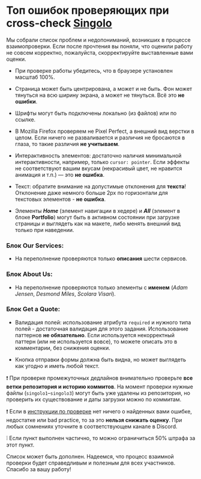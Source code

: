 # Топ ошибок проверяющих при cross-check [Singolo](https://github.com/rolling-scopes-school/tasks/blob/master/tasks/markups/level-2/singolo/part-3/singolo-3-ru.md)

Мы собрали список проблем и недопониманий, возникших в процессе взаимопроверки. Если после прочтения вы поняли, что оценили работу не совсем корректно, пожалуйста, скорректируйте выставленные вами оценки.

- При проверке работы убедитесь, что в браузере установлен масштаб 100%.

- Страница может быть центрирована, а может и не быть. Фон может тянуться на всю ширину экрана, а может не тянуться. Всё это **не ошибки**.

- Шрифты могут быть подключены локально (из файлов) или по ссылке.

- В Mozilla Firefox проверяем не Pixel Perfect, а внешний вид верстки в целом. Если ничего не разваливается и различия не бросаются в глаза, то такие различия **не учитываем**.

- Интерактивность элементов: достаточно наличия минимальной интерактивности, например, только `cursor: pointer`. Если эффекты не соответствуют вашим вкусам (некрасивый цвет, не нравится анимация и т.п.) — это **не ошибка**.

- Текст: обратите внимание на допустимые отклонения для **текста**! Отклонение даже немного больше 2px по горизонтали для текстовых элементов - **не ошибка**.

- Элементы ***Home*** (элемент навигации в хедере) и ***All*** (элемент в блоке **Portfolio**) могут быть в активном состоянии при загрузке страницы и выглядеть как на макете, либо менять внешний вид только при наведении.


### Блок **Our Services**:

- На переполнение проверяются только **описания** шести сервисов.

### Блок **About Us**:

- На переполнение проверяются только элементы с **именем** (*Adam Jensen*, *Desmond Miles*, *Scolara Visari*).

### Блок **Get a Quote**:

- Валидация полей: использование атрибута `required` и нужного типа полей - достаточная валидация для этого задания. Использование паттернов **не обязательно**. Если используется некорректный паттерн (или не используется вовсе), то можете описать это в комментарии, без снижения оценки.

- Кнопка отправки формы должна быть видна, но может выглядеть как угодно и иметь любой текст.


❗ При проверке промежуточных дедлайнов внимательно проверьте **все ветки репозитория и историю коммитов**. На момент проверки нужные файлы (`singolo1`–`singolo3`) могут быть уже удалены из репозитория, но проверить их существование и даты загрузки можно по коммитам.

❗ Если в [инструкции по проверке](https://github.com/rolling-scopes-school/tasks/blob/master/tasks/markups/level-2/singolo/singolo-cross-check-1.md) нет ничего о найденных вами ошибке, недостатке или bad practice, то за это **нельзя снижать оценку**. При любых сомнениях уточните в соответствующем канале в Discord.

❕ Если пункт выполнен частично, то можно ограничиться 50% штрафа за этот пункт.


Список может быть дополнен.
Надеемся, что процесс взаимной проверки будет справедливым и полезным для всех участников. Спасибо за вашу работу!
